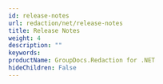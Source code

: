 ```yaml
---
id: release-notes
url: redaction/net/release-notes
title: Release Notes
weight: 4
description: ""
keywords: 
productName: GroupDocs.Redaction for .NET
hideChildren: False
---
```

